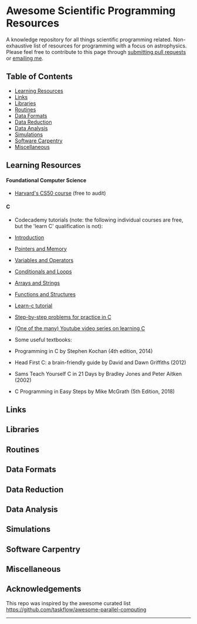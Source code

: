 # Awesome Scientific Programming Resources
A knowledge repository for all things scientific programming related. Non-exhaustive list of resources for programming with a focus on astrophysics.
Please feel free to contribute to this page through [submitting pull requests][GitHub pull requests] or 
[emailing me][email me].

## Table of Contents

 - [Learning Resources](#learning-resources)
 - [Links](#links)
 - [Libraries](#libraries)
 - [Routines](#routines)
 - [Data Formats](#data-formats)
 - [Data Reduction](#data-reduction)
 - [Data Analysis](#data-analysis)
 - [Simulations](#simulations)
 - [Software Carpentry](#software-carpentry)
 - [Miscellaneous](#miscellaneous)

## Learning Resources

#### Foundational Computer Science
 - [Harvard's CS50 course](https://pll.harvard.edu/course/cs50-introduction-computer-science) (free to audit)

#### C
 - Codecademy tutorials (note: the following individual courses are free, but the 'learn C' qualification is not):
  - [Introduction](https://www.codecademy.com/learn/learn-c-introduction)
  - [Pointers and Memory](https://www.codecademy.com/learn/learn-c-pointers-and-memory)
  - [Variables and Operators](https://www.codecademy.com/learn/learn-c-variables-and-operators)
  - [Conditionals and Loops](https://www.codecademy.com/learn/learn-c-conditionals-and-loops)
  - [Arrays and Strings](https://www.codecademy.com/learn/learn-c-arrays-and-strings)
  - [Functions and Structures](https://www.codecademy.com/learn/learn-c-functions-and-structures)

 - [Learn-c tutorial](https://learn-c.org)

 - [Step-by-step problems for practice in C](https://www.codestepbystep.com/problem/list/c)

 - [(One of the many) Youtube video series on learning C](https://www.youtube.com/playlist?list=PLA1FTfKBAEX4hblYoH6mnq0zsie2w6Wif)

 - Some useful textbooks: 
  - Programming in C by Stephen Kochan (4th edition, 2014)
  - Head First C: a brain-friendly guide by David and Dawn Griffiths (2012)
  - Sams Teach Yourself C in 21 Days by Bradley Jones and Peter Aitken (2002)
  - C Programming in Easy Steps by Mike McGrath (5th Edition, 2018)


## Links

## Libraries

## Routines

## Data Formats

## Data Reduction

## Data Analysis

## Simulations

## Software Carpentry

## Miscellaneous


## Acknowledgements

This repo was inspired by the awesome curated list https://github.com/taskflow/awesome-parallel-computing
* * *

[GitHub pull requests]:  https://github.com/Zoe-F/awesome-programming-resources/pulls
[email me]:              mailto:zf28@st-andrews.ac.uk
